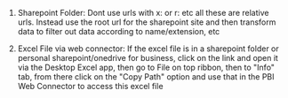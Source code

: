 1. Sharepoint Folder:
Dont use urls with x: or r: etc all these are relative urls. Instead use the root url for the sharepoint site and then transform data to filter out data according to name/extension, etc

2. Excel File via web connector:
If the excel file is in a sharepoint folder or personal sharepoint/onedrive for business, click on the link and open it via the Desktop Excel app, then go to File on top ribbon, then to "Info" tab,
from there click on the "Copy Path" option and use that in the PBI Web Connector to access this excel file
